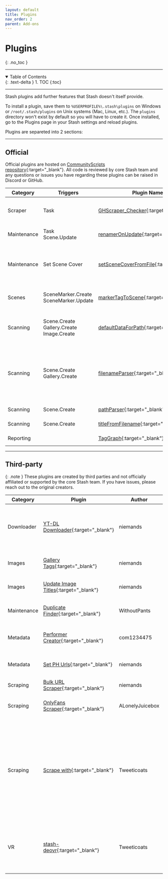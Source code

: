 ```yaml
---
layout: default
title: Plugins
nav_order: 2
parent: Add-ons
---
```

# Plugins
{: .no_toc }

---

<details open markdown="block">
  <summary>
    Table of Contents
  </summary>
  {: .text-delta }
1. TOC
{:toc}
</details>

---

Stash plugins add further features that Stash doesn't itself provide. 

To install a plugin, save them to `%USERPROFILE%\.stash\plugins` on Windows or `/root/.stash/plugins` on Unix systems (Mac, Linux, etc.). The `plugins` directory won't exist by default so you will have to create it. Once installed, go to the Plugins page in your Stash settings and reload plugins.

Plugins are separeted into 2 sections:

---

## Official

Official plugins are hosted on [CommunityScripts repository](https://github.com/stashapp/CommunityScripts){:target="_blank"}. All code is reviewed by core Stash team and any questions or issues you have regarding these plugins can be raised in Discord or GitHub. 

Category|Triggers|Plugin Name|Description|Minimum Stash version
--------|-----------|-----------|-----------|---------------------
Scraper | Task | [GHScraper_Checker](https://github.com/stashapp/CommunityScripts/tree/main/plugins/GHScraper_Checker){:target="_blank"} | Compare local file against github file from the community scraper repo. | v0.8
Maintenance|Task<br />Scene.Update|[renamerOnUpdate](https://github.com/stashapp/CommunityScripts/blob/main/plugins/renamerOnUpdate){:target="_blank"}|Rename/Move your file based on Stash metadata.|v0.7
Maintenance|Set Scene Cover|[setSceneCoverFromFile](https://github.com/stashapp/CommunityScripts/blob/main/plugins/setSceneCoverFromFile){:target="_blank"}|Searchs Stash for Scenes with a cover image in the same folder and sets the cover image in stash to that image|v0.7
Scenes|SceneMarker.Create<br />SceneMarker.Update|[markerTagToScene](https://github.com/stashapp/CommunityScripts/blob/main/plugins/markerTagToScene){:target="_blank"}|Adds primary tag of Scene Marker to the Scene on marker create/update.|v0.8 ([46bbede](https://github.com/stashapp/stash/commit/46bbede9a07144797d6f26cf414205b390ca88f9){:target="_blank"})
Scanning|Scene.Create<br />Gallery.Create<br />Image.Create|[defaultDataForPath](https://github.com/stashapp/CommunityScripts/blob/main/plugins/defaultDataForPath){:target="_blank"}|Adds configured Tags, Performers and/or Studio to all newly scanned Scenes, Images and Galleries..|v0.8
Scanning|Scene.Create<br />Gallery.Create|[filenameParser](https://github.com/stashapp/CommunityScripts/blob/main/plugins/filenameParser){:target="_blank"}|Tries to parse filenames, primarily in {studio}.{year}.{month}.{day}.{performer1firstname}.{performer1lastname}.{performer2}.{title} format, into the respective fields|v0.10
Scanning|Scene.Create|[pathParser](https://github.com/stashapp/CommunityScripts/blob/main/plugins/pathParser){:target="_blank"}|Updates scene info based on the file path.|v0.17
Scanning|Scene.Create|[titleFromFilename](https://github.com/stashapp/CommunityScripts/blob/main/plugins/titleFromFilename){:target="_blank"}|Sets the scene title to its filename|v0.17
Reporting||[TagGraph](https://github.com/stashapp/CommunityScripts/blob/main/plugins/tagGraph){:target="_blank"}|Creates a visual of the Tag relations.|v0.7

---

## Third-party

{: .note }
These plugins are created by third parties and not officially affiliated or supported by the core Stash team. If you have issues, please reach out to the original creators.

Category | Plugin | Author | Description
-|-|-|-
Downloader | [YT-DL Downloader](https://github.com/niemands/StashPlugins){:target="_blank"} | niemands | Download Videos automated with yt-dl and add the scrape tag for Bulk URL Scraper |
Images | [Gallery Tags](https://github.com/niemands/StashPlugins){:target="_blank"} | niemands | Copy information from attached scene to galleries   |
Images | [Update Image Titles](https://github.com/niemands/StashPlugins){:target="_blank"} | niemands | Update all image titles (Fixes natural sort)        |
Maintenance | [Duplicate Finder](https://github.com/WithoutPants/stash-plugin-duplicate-finder){:target="_blank"} | WithoutPants | Detects and marks duplicate scenes within Stash
Metadata | [Performer Creator](https://github.com/com1234475/stash-plugin-performer-creator){:target="_blank"} | com1234475 | Creates performers from scenes based on filenames.
Metadata | [Set PH Urls](https://github.com/niemands/StashPlugins){:target="_blank"} | niemands | Add urls to pornhub scenes downloaded by Youtube-dl |
Scraping | [Bulk URL Scraper](https://github.com/niemands/StashPlugins){:target="_blank"} | niemands | Bulk scene url scraping                             |
Scraping | [OnlyFans Scraper](https://github.com/ALonelyJuicebox/OFMetadataToStash){:target="_blank"} | ALonelyJuicebox | Scrape scene and performer info from OnlyFans 
Scraping | [Scrape with](https://github.com/Tweeticoats/stash-plugin-scrape_with){:target="_blank"} | Tweeticoats | Batch scrape scenes and performers. For example tag a scene with scrape_with_xbvr and run the task to run that scraper. Run artist scrapers on all performers missing a url. Run the performer image scraper on all performers.
VR | [stash-deovr](https://github.com/Tweeticoats/stash-deovr){:target="_blank"} | Tweeticoats | Create an index json file /deovr used by the vr player allowing you to use DeoVR to play 2d and 3d videos from stash.